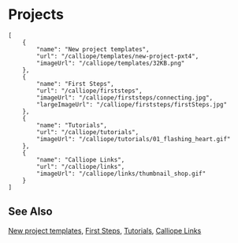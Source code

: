 # Projects

```codecard
[
    {
        "name": "New project templates",
        "url": "/calliope/templates/new-project-pxt4",
        "imageUrl": "/calliope/templates/32KB.png"
    },
    {
        "name": "First Steps",
        "url": "/calliope/firststeps",
        "imageUrl": "/calliope/firststeps/connecting.jpg",
        "largeImageUrl": "/calliope/firststeps/firstSteps.jpg"
    },
    {
        "name": "Tutorials",
        "url": "/calliope/tutorials",
        "imageUrl": "/calliope/tutorials/01_flashing_heart.gif"
    },
    {
        "name": "Calliope Links",
        "url": "/calliope/links",
        "imageUrl": "/calliope/links/thumbnail_shop.gif"
    }
]
```

## See Also

[New project templates](/calliope/templates/new-project-pxt4),
[First Steps](/calliope/firststeps),
[Tutorials](/calliope/tutorials),
[Calliope Links](/calliope/links)

